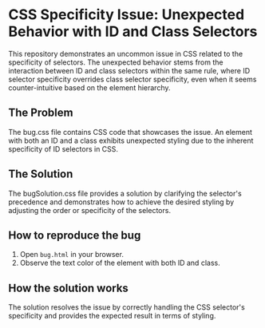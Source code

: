 # CSS Specificity Issue: Unexpected Behavior with ID and Class Selectors

This repository demonstrates an uncommon issue in CSS related to the specificity of selectors. The unexpected behavior stems from the interaction between ID and class selectors within the same rule, where ID selector specificity overrides class selector specificity, even when it seems counter-intuitive based on the element hierarchy.

## The Problem
The bug.css file contains CSS code that showcases the issue.  An element with both an ID and a class exhibits unexpected styling due to the inherent specificity of ID selectors in CSS.

## The Solution
The bugSolution.css file provides a solution by clarifying the selector's precedence and demonstrates how to achieve the desired styling by adjusting the order or specificity of the selectors. 

## How to reproduce the bug
1. Open `bug.html` in your browser.
2. Observe the text color of the element with both ID and class. 

## How the solution works
The solution resolves the issue by correctly handling the CSS selector's specificity and provides the expected result in terms of styling.